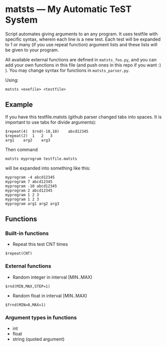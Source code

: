 # matsts — My Automatic TeST System

Script automates giving arguments to an any program. It uses testfile with specific syntax, wherein each line is a new test.
Each test will be expanded to 1 or many (if you use repeat function) argument lists and these lists will be given to your program.

All available external functions are defined in `matsts_foo.py`, and you can add your own functions in this file (and push ones in this repo if you want :) ). You may change syntax for functions in `matsts_parser.py`.

Using:  
```
matsts <exefile> <testfile>
```

## Example
If you have this testfile.matsts (github parser changed tabs into spaces.
It is important to use tabs for divide arguments):  
```
$repeat(4)	$rnd(-10,10)	abcd12345
$repeat(2)	1	2	3
arg1	arg2	arg3
```
Then command  
```
matsts myprogram testfile.matsts
```  
will be expanded into something like this:  
```
myprogram -4 abcd12345
myprogram 7 abcd12345
myprogram -10 abcd12345
myprogram 2 abcd12345
myprogram 1 2 3
myprogram 1 2 3
myprogram arg1 arg2 arg3
```

## Functions
### Built-in functions
* Repeat this test CNT times  
```
$repeat(CNT)
```

### External functions
* Random integer in interval [MIN..MAX)  
```
$rnd(MIN,MAX,STEP=1)
```  
* Random float in interval [MIN..MAX)  
```
$frnd(MIN=0,MAX=1)
```

### Argument types in functions
* int
* float
* string (quoted argument)
